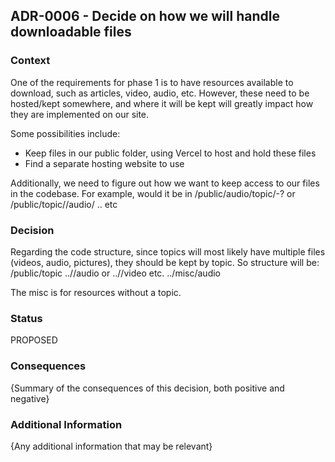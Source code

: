 ## ADR-0006 - Decide on how we will handle downloadable files

### Context

One of the requirements for phase 1 is to have resources available to download, such as articles, video, audio, etc. However, these need to be hosted/kept somewhere, and where it will be kept will greatly impact how they are implemented on our site.

Some possibilities include:
- Keep files in our public folder, using Vercel to host and hold these files
- Find a separate hosting website to use

Additionally, we need to figure out how we want to keep access to our files in the codebase. For example, would it be in
/public/audio/topic/<topicName>-<filename>? or /public/topic/<topicName>/audio/<filename> .. etc

### Decision

Regarding the code structure, since topics will most likely have multiple files (videos, audio, pictures), they should be kept by topic. So structure will be:
/public/topic
../<topicName>/audio or ../<topicName>/video etc.
../misc/audio

The misc is for resources without a topic.

### Status

PROPOSED

### Consequences

{Summary of the consequences of this decision, both positive and negative}

### Additional Information

{Any additional information that may be relevant}
